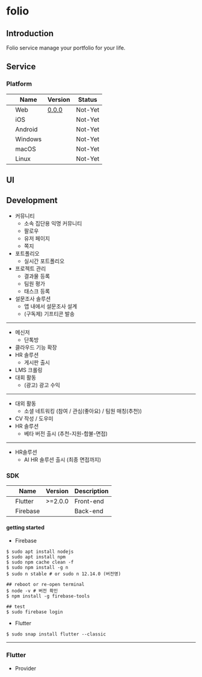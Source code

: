 # folio
## Introduction
Folio service manage your portfolio for your life.

## Service

### Platform
|      |Name|Version|Status|
|------|---|---|---|
|      |Web|[0.0.0](http://folio-kr.web.app/)|Not-Yet|
|      |iOS|   |Not-Yet|
|      |Android|   |Not-Yet|
|      |Windows|   |Not-Yet|
|      |macOS|   |Not-Yet|
|      |Linux|   |Not-Yet|


## UI

## Development
* 커뮤니티
  * 소속 집단용 익명 커뮤니티
  * 팔로우
  * 유저 페이지
  * 쪽지
* 포트폴리오
  * 실시간 포트폴리오
* 프로젝트 관리
  * 결과물 등록
  * 팀원 평가 
  * 태스크 등록
* 설문조사 솔루션
  * 앱 내에서 설문조사 설계
  * (구독제) 기프티콘 발송
---
* 메신저
  * 단톡방
* 클라우드 기능 확장
* HR 솔루션
  * 게시판 출시
* LMS 크롤링
* 대회 활동
  * (광고) 광고 수익
---
* 대외 활동
  * 소셜 네트워킹 (참여 / 관심(좋아요) / 팀원 매칭(추천))
* CV 작성 / 도우미
* HR 솔루션
  * 베타 버전 출시 (추천-지원-합불-면접)
---
* HR솔루션
  * AI HR 솔루션 출시 (최종 면접까지)

### SDK
|      |Name|Version|Description|
|------|---|---|---|
|      |Flutter|>=2.0.0|Front-end|
|      |Firebase|   |Back-end|


#### getting started
* Firebase
```
$ sudo apt install nodejs
$ sudo apt install npm
$ sudo npm cache clean -f
$ sudo npm install -g n
$ sudo n stable # or sudo n 12.14.0 (버전명)

## reboot or re-open terminal
$ node -v # 버전 확인
$ npm install -g firebase-tools

## test
$ sudo firebase login
```

* Flutter
```
$ sudo snap install flutter --classic
```

---

### Flutter
* Provider
